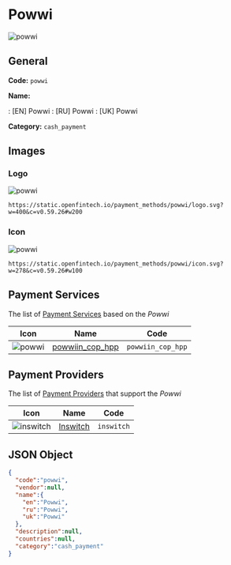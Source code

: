 
# Powwi 
![powwi](https://static.openfintech.io/payment_methods/powwi/logo.svg?w=400&c=v0.59.26#w200)  

## General 
**Code:** `powwi` 
 
**Name:** 
 
:	[EN] Powwi 
:	[RU] Powwi 
:	[UK] Powwi 
 
**Category:** `cash_payment` 
 

## Images 

### Logo 
![powwi](https://static.openfintech.io/payment_methods/powwi/logo.svg?w=400&c=v0.59.26#w200)  

```
https://static.openfintech.io/payment_methods/powwi/logo.svg?w=400&c=v0.59.26#w200
```  

### Icon 
![powwi](https://static.openfintech.io/payment_methods/powwi/icon.svg?w=278&c=v0.59.26#w100)  

```
https://static.openfintech.io/payment_methods/powwi/icon.svg?w=278&c=v0.59.26#w100
```  

## Payment Services 
 
The list of [Payment Services](/payment-services/) based on the _Powwi_ 

|Icon|Name|Code| 
|:---:|:---:|:---:| 
|![powwi](https://static.openfintech.io/payment_methods/powwi/icon.svg?w=278&c=v0.59.26#w100) |[powwiin_cop_hpp](/payment-services/powwiin_cop_hpp/)|`powwiin_cop_hpp`| 
 

## Payment Providers 
 
The list of [Payment Providers](/payment-providers/) that support the _Powwi_ 

|Icon|Name|Code| 
|:---:|:---:|:---:| 
|![inswitch](https://static.openfintech.io/payment_providers/inswitch/icon.png?w=278&c=v0.59.26#w100) |[Inswitch](/payment-providers/inswitch/)|`inswitch`| 
 

## JSON Object 

```json
{
  "code":"powwi",
  "vendor":null,
  "name":{
    "en":"Powwi",
    "ru":"Powwi",
    "uk":"Powwi"
  },
  "description":null,
  "countries":null,
  "category":"cash_payment"
}
```  
